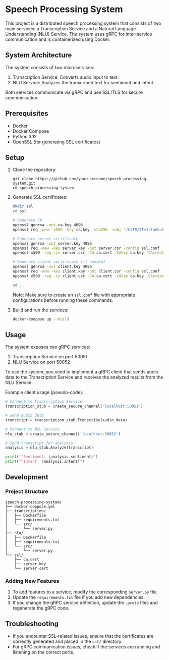 # Speech Processing System

This project is a distributed speech processing system that consists of two main services: a Transcription Service and a Natural Language Understanding (NLU) Service. The system uses gRPC for inter-service communication and is containerized using Docker.

## System Architecture

The system consists of two microservices:
1. Transcription Service: Converts audio input to text.
2. NLU Service: Analyzes the transcribed text for sentiment and intent.

Both services communicate via gRPC and use SSL/TLS for secure communication.

## Prerequisites

- Docker
- Docker Compose
- Python 3.12
- OpenSSL (for generating SSL certificates)

## Setup

1. Clone the repository:
   ```
   git clone https://github.com/yourusername/speech-processing-system.git
   cd speech-processing-system
   ```

2. Generate SSL certificates:
   ```bash
   mkdir ssl
   cd ssl
   
   # Generate CA
   openssl genrsa -out ca.key 4096
   openssl req -new -x509 -key ca.key -sha256 -subj "/C=TR/ST=Istanbul/O=MyOrg, Inc." -days 365 -out ca.cert

   # Generate server certificate
   openssl genrsa -out server.key 4096
   openssl req -new -key server.key -out server.csr -config ssl.conf
   openssl x509 -req -in server.csr -CA ca.cert -CAkey ca.key -CAcreateserial -out server.cert -days 365 -sha256 -extfile ssl.conf -extensions req_ext

   # Generate client certificate (if needed)
   openssl genrsa -out client.key 4096
   openssl req -new -key client.key -out client.csr -config ssl.conf
   openssl x509 -req -in client.csr -CA ca.cert -CAkey ca.key -CAcreateserial -out client.cert -days 365 -sha256 -extfile ssl.conf -extensions req_ext

   cd ..
   ```

   Note: Make sure to create an `ssl.conf` file with appropriate configurations before running these commands.

3. Build and run the services:
   ```bash
   docker-compose up --build
   ```

## Usage

The system exposes two gRPC services:

1. Transcription Service on port 50051
2. NLU Service on port 50052

To use the system, you need to implement a gRPC client that sends audio data to the Transcription Service and receives the analyzed results from the NLU Service.

Example client usage (pseudo-code):

```python
# Connect to Transcription Service
transcription_stub = create_secure_channel('localhost:50051')

# Send audio data
transcript = transcription_stub.Transcribe(audio_data)

# Connect to NLU Service
nlu_stub = create_secure_channel('localhost:50052')

# Send transcript for analysis
analysis = nlu_stub.Analyze(transcript)

print(f"Sentiment: {analysis.sentiment}")
print(f"Intent: {analysis.intent}")
```

## Development

### Project Structure

```
speech-processing-system/
├── docker-compose.yml
├── transcription/
│   ├── Dockerfile
│   ├── requirements.txt
│   └── src/
│       └── server.py
├── nlu/
│   ├── Dockerfile
│   ├── requirements.txt
│   └── src/
│       └── server.py
└── ssl/
    ├── ca.cert
    ├── server.key
    └── server.cert
```

### Adding New Features

1. To add features to a service, modify the corresponding `server.py` file.
2. Update the `requirements.txt` file if you add new dependencies.
3. If you change the gRPC service definition, update the `.proto` files and regenerate the gRPC code.

## Troubleshooting

- If you encounter SSL-related issues, ensure that the certificates are correctly generated and placed in the `ssl/` directory.
- For gRPC communication issues, check if the services are running and listening on the correct ports.
